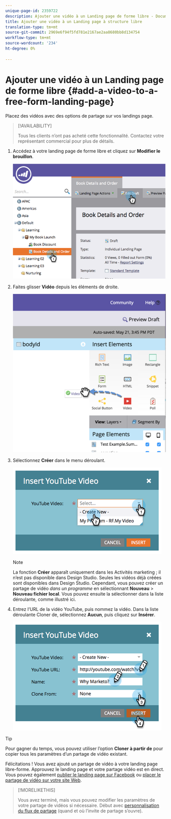 ```yaml
---
unique-page-id: 2359722
description: Ajouter une vidéo à un Landing page de forme libre - Documents marketing - Documentation du produit
title: Ajouter une vidéo à un Landing page à structure libre
translation-type: tm+mt
source-git-commit: 2969e6f94f5fd781e2167ae2aa8680bb8d134754
workflow-type: tm+mt
source-wordcount: '234'
ht-degree: 0%

---
```



# Ajouter une vidéo à un Landing page de forme libre {#add-a-video-to-a-free-form-landing-page}

Placez des vidéos avec des options de partage sur vos landings page.

>[!AVAILABILITY]
>
>Tous les clients n’ont pas acheté cette fonctionnalité. Contactez votre représentant commercial pour plus de détails.

1. Accédez à votre landing page de forme libre et cliquez sur **Modifier le brouillon**.

   ![](assets/image2014-9-17-11-3a28-3a51.png)

1. Faites glisser **Vidéo** depuis les éléments de droite.

   ![](assets/image2015-5-21-15-3a46-3a34.png)

1. Sélectionnez **Créer** dans le menu déroulant.

   ![](assets/image2014-9-17-11-3a29-3a8.png)

   >[!NOTE]
   >
   >La fonction **Créer** apparaît uniquement dans les Activités marketing ; il n’est pas disponible dans Design Studio. Seules les vidéos déjà créées sont disponibles dans Design Studio. Cependant, vous pouvez créer un partage de vidéo _dans un programme_ en sélectionnant **Nouveau** > **Nouveau fichier local**. Vous pouvez ensuite la sélectionner dans la liste déroulante, comme illustré ici.

1. Entrez l’URL de la vidéo YouTube, puis nommez la vidéo. Dans la liste déroulante Cloner de, sélectionnez **Aucun**, puis cliquez sur **Insérer**.

   ![](assets/image2014-9-17-11-3a29-3a15.png)

>[!TIP]
>
>Pour gagner du temps, vous pouvez utiliser l’option **Cloner à partir de** pour copier tous les paramètres d’un partage de vidéo existant.

Félicitations ! Vous avez ajouté un partage de vidéo à votre landing page libre-forme. Approuvez le landing page et votre partage vidéo est en direct. Vous pouvez également [publier le landing page sur Facebook](/help/marketo/product-docs/demand-generation/facebook/publish-landing-pages-to-facebook.md) ou [placer le partage de vidéo sur votre site Web](/help/marketo/product-docs/demand-generation/social/social-functions/deploy-social-on-your-website.md).

>[!MORELIKETHIS]
>
>Vous avez terminé, mais vous pouvez modifier les paramètres de votre partage de vidéos si nécessaire. Début avec [personnalisation du flux de partage](/help/marketo/product-docs/demand-generation/social/configuring-social-actions/customize-video-share-flow.md) (quand et où l’invite de partage s’ouvre).

